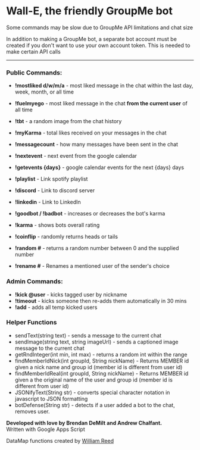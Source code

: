 # Wall-E, the friendly GroupMe bot

Some commands may be slow due to GroupMe API limitations and chat size

In addition to making a GroupMe bot, a separate bot account must be created if you don't want to use your own account token. This is needed to make certain API calls

* * *

### Public Commands:

*   **!mostliked d/w/m/a** - most liked message in the chat within the last day, week, month, or all time
*   **!fuelmyego** - most liked message in the chat **from the current user** of all time
*   **!tbt** - a random image from the chat history  

*   **!myKarma** - total likes received on your messages in the chat
*   **!messagecount** - how many messages have been sent in the chat

*   **!nextevent** - next event from the google calendar
*   **!getevents {days}** - google calendar events for the next {days} days  

*   **!playlist** - Link spotify playlist
*   **!discord** - Link to discord server
*   **!linkedin** - Link to LinkedIn

*   **!goodbot / !badbot** - increases or decreases the bot's karma
*   **!karma** - shows bots overall rating
*   **!coinflip** - randomly returns heads or tails
*   **!random #** - returns a random number between 0 and the supplied number
*   **!rename #** - Renames a mentioned user of the sender's choice

### Admin Commands:

*   **!kick @user** - kicks tagged user by nickname
*   **!timeout** - kicks someone then re-adds them automatically in 30 mins
*   **!add** - adds all temp kicked users

### Helper Functions

*   sendText(string text) - sends a message to the current chat
*   sendImage(string text, string imageUrl) - sends a captioned image message to the current chat
*   getRndInteger(int min, int max) - returns a random int within the range
*   findMemberIdNick(int groupId, String nickName) - Returns MEMBER id given a nick name and group id (member id is different from user id)
*   findMemberIdReal(int groupId, String nickName) - Returns MEMBER id given a the original name of the user and group id (member id is different from user id)
*   JSONifyText(String str) - converts special character notation in javascript to JSON formatting
*   botDefense(String str) - detects if a user added a bot to the chat, removes user.

**Developed with love by Brendan DeMilt and Andrew Chalfant.**  
Written with Google Apps Script

DataMap functions created by [William Reed](https://github.com/william-reed/GroupMe-Bots-With-Google-Apps-Script)
